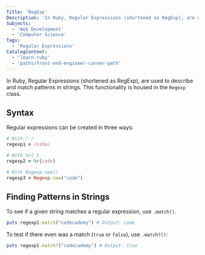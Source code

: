 ```yaml
---
Title: 'RegExp'
Description: 'In Ruby, Regular Expressions (shortened as RegExp), are used to describe and match patterns in strings. This functionality is housed in the Regexp class. Regular expressions can be created in three ways: rb regexp1 = /code/ regexp2 = %r{code} regexp3 = Regexp.new("code") '
Subjects:
  - 'Web Development'
  - 'Computer Science'
Tags:
  - 'Regular Expressions'
CatalogContent:
  - 'learn-ruby'
  - 'paths/front-end-engineer-career-path'
---
```


In Ruby, Regular Expressions (shortened as RegExp), are used to describe and match patterns in strings. This functionality is housed in the `Regexp` class.

## Syntax

Regular expressions can be created in three ways:

```rb
# With / /
regexp1 = /code/

# With %r{ }
regexp2 = %r{code}

# With Regexp.new()
regexp3 = Regexp.new("code")
```

## Finding Patterns in Strings

To see if a given string matches a regular expression, use `.match()`.

```rb
puts regexp1.match("codecademy") # Output: code
```

To test if there even was a match (`true` or `false`), use `.match?()`:

```rb
puts regexp1.match?("codecademy") # Output: true
```
